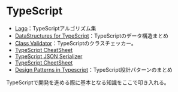 # TypeScript

* [Lago](https://github.com/yangshun/lago)：TypeScriptアルゴリズム集
* [DataStructures for TypeScript](https://github.com/AvraamMavridis/Algorithms-Data-Structures-in-Typescript)：TypeScriptのデータ構造まとめ
* [Class Validator](https://github.com/typestack/class-validator)：TypeScriptのクラスチェッカー。
* [TypeScript CheatSheet](https://github.com/rmolinamir/typescript-cheatsheet)
* [TypeScript JSON Serializer](https://github.com/GillianPerard/typescript-json-serializer)
* [TypeScript CheetSheet](https://rmolinamir.github.io/typescript-cheatsheet/)
* [Design Patterns in Typescript](https://github.com/torokmark/design_patterns_in_typescript)：TypeScript設計パターンのまとめ

TypeScriptで開発を進める際に基本となる知識をここで叩き入れる。